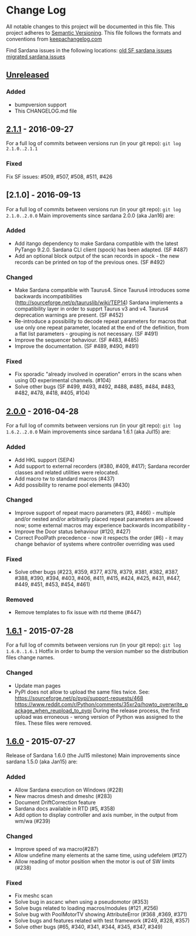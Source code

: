 # Change Log
All notable changes to this project will be documented in this file.
This project adheres to [Semantic Versioning](http://semver.org/).
This file follows the formats and conventions from [keepachangelog.com]

Find Sardana issues in the following locations:
[old SF sardana issues](https://sourceforge.net/p/sardana/tickets/)
[migrated sardana issues](https://github.com/sardana-org/sardana/issues)


## [Unreleased]

### Added
- bumpversion support
- This CHANGELOG.md file


## [2.1.1] - 2016-09-27
For a full log of commits between versions run (in your git repo):
`git log 2.1.0..2.1.1`

### Fixed
Fix SF issues: #509, #507, #508, #511, #426


## [2.1.0] - 2016-09-13
For a full log of commits between versions run (in your git repo):
`git log 2.1.0..2.0.0`
Main improvements since sardana 2.0.0 (aka Jan16) are:

### Added
- Add itango dependency to make Sardana compatible with the latest
PyTango 9.2.0. Sardana CLI client (spock) has been adapted. (SF #487)
- Add an optional block output of the scan records in spock - the new records
can be printed on top of the previous ones. (SF #492)

### Changed
- Make Sardana compatible with Taurus4. Since Taurus4 introduces some
backwards incompatibilities (http://sourceforge.net/p/tauruslib/wiki/TEP14)
Sardana implements a compatibility layer in order to supprt Taurus v3 and v4.
Taurus4 deprecation warnings are present. (SF #452)
- Re-introduce a possibility to decode repeat parameters for macros that use
only one repeat parameter, located at the end of the definition, from a flat
list parameters - grouping is not necessary. (SF #491)
- Improve the sequencer behaviour. (SF #483, #485)
- Improve the documentation. (SF #489, #490, #491)

### Fixed
- Fix sporadic "already involved in operation" errors in the scans when using
0D experimental channels. (#104)
- Solve other bugs (SF #499, #493, #492, #488, #485, #484, #483, #482, #478,
 #418, #405, #104)


## [2.0.0] - 2016-04-28
For a full log of commits between versions run (in your git repo):
`git log 1.6.2..2.0.0`
Main improvements since sardana 1.6.1 (aka Jul15) are:

### Added
- Add HKL support (SEP4)
- Add support to external recorders (#380, #409, #417);
  Sardana recorder classes and related utilities were relocated.
- Add macro tw to standard macros (#437)
- Add possibility to rename pool elements (#430)

### Changed
- Improve support of repeat macro parameters (#3, #466) -
  multiple and/or nested and/or arbitrarily placed repeat parameters are
  allowed now; some external macros may experience backwards incompatibility -
- Improve the Door status behaviour (#120, #427)
- Correct PoolPath precedence - now it respects the order (#6) -
  it may change behavior of systems where controller overriding was used

### Fixed
- Solve other bugs (#223, #359, #377, #378, #379, #381, #382, #387, #388, #390,
  #394, #403, #406, #411, #415, #424, #425, #431, #447, #449, #451, #453, #454,
  #461)

### Removed
- Remove templates to fix issue with rtd theme (#447)


## [1.6.1] - 2015-07-28
For a full log of commits between versions run (in your git repo):
`git log 1.6.0..1.6.1` 
Hotfix in order to bump the version number so the distribution files change 
names.

### Changed
- Update man pages
- PyPI does not allow to upload the same files twice. See:
  https://sourceforge.net/p/pypi/support-requests/468
  https://www.reddit.com/r/Python/comments/35xr2q/howto_overwrite_package_when_reupload_to_pypi
  During the release process, the first upload was erroneous - wrong version of
  Python was assigned to the files. These files were removed.


## [1.6.0] - 2015-07-27
Release of Sardana 1.6.0 (the Jul15 milestone)
Main improvements since sardana 1.5.0 (aka Jan15) are:

### Added
- Allow Sardana execution on Windows (#228)
- New macros dmesh and dmeshc (#283)
- Document DriftCorrection feature
- Sardana docs available in RTD (#5, #358)
- Add option to display controller and axis number, in the output from wm/wa (#239)

### Changed
- Improve speed of wa macro(#287)
- Allow undefine many elements at the same time, using udefelem (#127)
- Allow reading of motor position when the motor is out of SW limits (#238)

### Fixed
- Fix meshc scan
- Solve bug in ascanc when using a pseudomotor (#353)
- Solve bugs related to loading macros/modules (#121 ,#256)
- Solve bug with PoolMotorTV showing AttributeError (#368 ,#369, #371)
- Solve bugs and features related with test framework (#249, #328, #357)
- Solve other bugs (#65, #340, #341, #344, #345, #347, #349)



[keepachangelog.com]: http://keepachangelog.com
[Unreleased]: https://github.com/sardana-org/sardana/tree/develop
[2.1.1]: https://github.com/sardana-org/sardana/releases/tag/2.1.1
[2.0.0]: https://github.com/sardana-org/sardana/releases/tag/2.0.0
[1.6.1]: https://github.com/sardana-org/sardana/releases/tag/1.6.1
[1.6.0]: https://github.com/sardana-org/sardana/releases/tag/1.6.0


